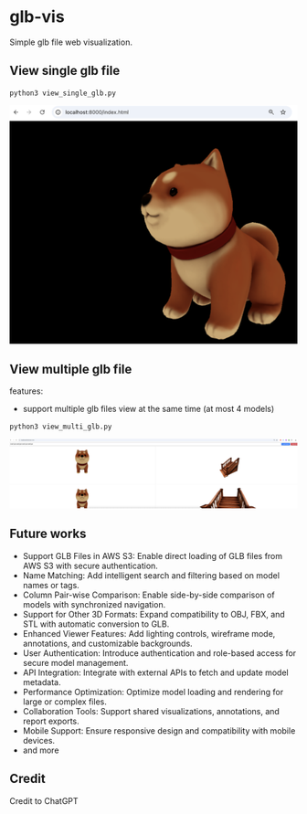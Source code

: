 # glb-vis

Simple glb file web visualization.

## View single glb file

```
python3 view_single_glb.py
```

![view single glb model](view_single_glb.png)


## View multiple glb file

features:
* support multiple glb files view at the same time (at most 4 models)

```
python3 view_multi_glb.py
```
![view multiple glb models](view_multi_glb.png)


## Future works
* Support GLB Files in AWS S3: Enable direct loading of GLB files from AWS S3 with secure authentication.
* Name Matching: Add intelligent search and filtering based on model names or tags.
* Column Pair-wise Comparison: Enable side-by-side comparison of models with synchronized navigation.
* Support for Other 3D Formats: Expand compatibility to OBJ, FBX, and STL with automatic conversion to GLB.
* Enhanced Viewer Features: Add lighting controls, wireframe mode, annotations, and customizable backgrounds.
* User Authentication: Introduce authentication and role-based access for secure model management.
* API Integration: Integrate with external APIs to fetch and update model metadata.
* Performance Optimization: Optimize model loading and rendering for large or complex files.
* Collaboration Tools: Support shared visualizations, annotations, and report exports.
* Mobile Support: Ensure responsive design and compatibility with mobile devices.
* and more
##  Credit
Credit to ChatGPT